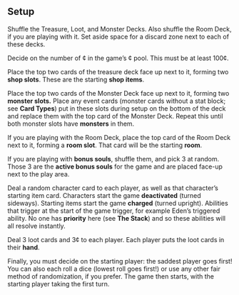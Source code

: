 Setup
-------

Shuffle the Treasure, Loot, and Monster Decks. Also shuffle the Room Deck, if you are playing with it. Set aside space for a discard zone next to each of these decks.

Decide on the number of ¢ in the game’s ¢ pool. This must be at least 100¢.

Place the top two cards of the treasure deck face up next to it, forming two **shop slots**. These are the starting **shop items**.

Place the top two cards of the Monster Deck face up next to it, forming two **monster slots.** Place any event cards (monster cards without a stat block; see **Card Types**) put in these slots during setup on the bottom of the deck and replace them with the top card of the Monster Deck. Repeat this until both monster slots have **monsters** in them.

If you are playing with the Room Deck, place the top card of the Room Deck next to it, forming a **room slot**. That card will be the starting **room**.

If you are playing with **bonus souls**, shuffle them, and pick 3 at random. Those 3 are the **active bonus souls** for the game and are placed face-up next to the play area.

Deal a random character card to each player, as well as that character’s starting item card. Characters start the game **deactivated** (turned sideways). Starting items start the game **charged** (turned upright). Abilities that trigger at the start of the game trigger, for example Eden’s triggered ability. No one has **priority** here (see **The Stack**) and so these abilities will all resolve instantly.

Deal 3 loot cards and 3¢ to each player. Each player puts the loot cards in their **hand**.

Finally, you must decide on the starting player: the saddest player goes first! You can also each roll a dice (lowest roll goes first!) or use any other fair method of randomization, if you prefer. The game then starts, with the starting player taking the first turn.

